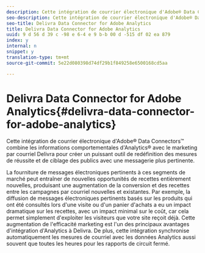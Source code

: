 ```yaml
---
description: Cette intégration de courrier électronique d'Adobe® Data Connectors™ combine les informations comportementales d'Analytics® avec le marketing par courriel Delivra pour créer un puissant outil de redéfinition des mesures de réussite et de ciblage des publics avec une messagerie plus pertinente.
seo-description: Cette intégration de courrier électronique d'Adobe® Data Connectors™ combine les informations comportementales d'Analytics® avec le marketing par courriel Delivra pour créer un puissant outil de redéfinition des mesures de réussite et de ciblage des publics avec une messagerie plus pertinente.
seo-title: Delivra Data Connector for Adobe Analytics
title: Delivra Data Connector for Adobe Analytics
uuid: 9 d 56 d 39 c -98 e 6-4 e 9 b-b 00 d -515 df 02 ea 879
index: y
internal: n
snippet: y
translation-type: tm+mt
source-git-commit: 5e22d080398d74df29b1f849258e6500168cd5aa

---
```



# Delivra Data Connector for Adobe Analytics{#delivra-data-connector-for-adobe-analytics}

Cette intégration de courrier électronique d'Adobe® Data Connectors™ combine les informations comportementales d'Analytics® avec le marketing par courriel Delivra pour créer un puissant outil de redéfinition des mesures de réussite et de ciblage des publics avec une messagerie plus pertinente.

La fourniture de messages électroniques pertinents à ces segments de marché peut entraîner de nouvelles opportunités de recettes entièrement nouvelles, produisant une augmentation de la conversion et des recettes entre les campagnes par courriel nouvelles et existantes. Par exemple, la diffusion de messages électroniques pertinents basés sur les produits qui ont été consultés lors d'une visite ou d'un panier d'achats a eu un impact dramatique sur les recettes, avec un impact minimal sur le coût, car cela permet simplement d'exploiter les visiteurs que votre site reçoit déjà. Cette augmentation de l'efficacité marketing est l'un des principaux avantages d'intégration d'Analytics à Delivra. De plus, cette intégration synchronise automatiquement les mesures de courriel avec les données Analytics aussi souvent que toutes les heures pour les rapports de circuit fermé.
